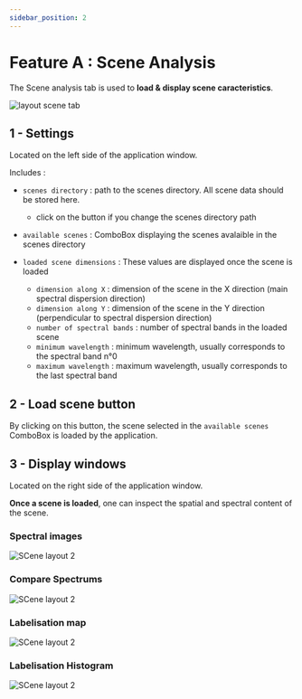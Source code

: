 ```yaml
---
sidebar_position: 2
---
```


# Feature A : Scene Analysis

The Scene analysis tab is used to **load & display scene caracteristics**.

![layout scene tab](/img/layout_scene_tab.svg "Mask design tab")

## 1 - Settings

Located on the left side of the application window.

Includes :

- `scenes directory` : path to the scenes directory. All scene data should be stored here.
    - click on the button if you change the scenes directory path

- `available scenes` : ComboBox displaying the scenes avalaible in the scenes directory

- `loaded scene dimensions` : These values are displayed once the scene is loaded 
    - `dimension along X` : dimension of the scene in the X direction (main spectral dispersion direction)
    - `dimension along Y` : dimension of the scene in the Y direction (perpendicular to spectral dispersion direction)
    - `number of spectral bands` : number of spectral bands in the loaded scene
    - `minimum wavelength` : minimum wavelength, usually corresponds to the spectral band n°0
    - `maximum wavelength` : maximum wavelength, usually corresponds to the last spectral band
  
## 2 - Load scene button

By clicking on this button, the scene selected in the `available scenes` ComboBox is loaded by the application.


## 3 - Display windows

Located on the right side of the application window.

**Once a scene is loaded**, one can inspect the spatial and spectral content of the scene.

### Spectral images

![SCene layout 2](/img/layout_scene_2.svg)

### Compare Spectrums

![SCene layout 2](/img/layout_scene_3.svg)

### Labelisation map

![SCene layout 2](/img/layout_scene_4.svg)

### Labelisation Histogram

![SCene layout 2](/img/layout_scene_5.svg)

